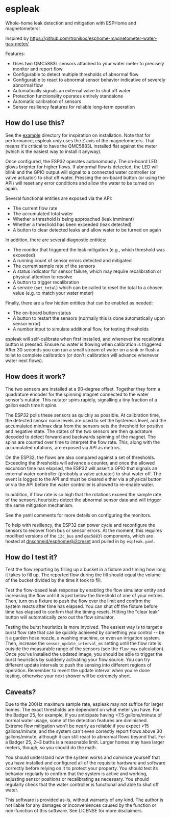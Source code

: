 # espleak

Whole-home leak detection and mitigation with ESPHome and magnetometers!

Inspired by https://github.com/tronikos/esphome-magnetometer-water-gas-meter/

Features:
 * Uses two QMC5883L sensors attached to your water meter to precisely monitor and report flow
 * Configurable to detect multiple thresholds of abnormal flow
 * Configurable to react to abnormal sensor behavior indicative of severely abnormal flow
 * Automatically signals an external valve to shut off water
 * Protection functionality operates entirely standalone
 * Automatic calibration of sensors
 * Sensor resiliency features for reliable long-term operation


## How do I use this?

See the [example](example) directory for inspiration on installation. Note that for performance, espleak *only* uses the
Z axis of the magnetometers.  That means it's critical to have the QMC5883L installed flat against the meter (which is
the easiest way to install it anyway).

Once configured, the ESP32 operates autonomously. The on-board LED glows brighter for higher flows. If abnormal flow is
detected, the LED will blink and the GPIO output will signal to a connected water controller (or valve actuator) to shut
off water. Pressing the on-board button (or using the API) will reset any error conditions and allow the water to be
turned on again.

Several functional entities are exposed via the API:
 * The current flow rate
 * The accumulated total water
 * Whether a threshold is being approached (leak imminent)
 * Whether a threshold has been exceeded (leak detected)
 * A button to clear detected leaks and allow water to be turned on again

In addition, there are several diagnostic entities:
 * The monitor that triggered the leak mitigation (e.g., which threshold was exceeded)
 * A running count of sensor errors detected and mitigated
 * The current sample rate of the sensors
 * A status indicator for sensor failure, which may require recalibration or physical attention to resolve
 * A button to trigger recalibration
 * A service (`set_total`) which can be called to reset the total to a chosen value (e.g. to match your water meter)

Finally, there are a few hidden entities that can be enabled as needed:
 * The on-board button status
 * A button to restart the sensors (normally this is done automatically upon sensor error)
 * A number input to simulate additional flow, for testing thresholds

espleak will self-calibrate when first installed, and whenever the recalibrate button is pressed. Ensure no water is
flowing when calibration is triggered. After 30 seconds you can run a small stream of water on a sink or flush a toilet
to complete calibration (or don't; calibration will advance whenever water next flows).


## How does it work?

The two sensors are installed at a 90-degree offset. Together they form a quadrature encoder for the spinning magnet
connected to the water sensor's nutator.  This nutator spins rapidly, signalling a tiny fraction of a gallon each time
it spins.

The ESP32 polls these sensors as quickly as possible. At calibration time, the detected sensor noise levels are used to
set the hysteresis level, and the accumulated min/max data from the sensors sets the threshold for positive and negative
state. The states of the two sensors are then quadrature decoded to detect forward and backwards spinning of the magnet.
The spins are counted over time to interpret the flow rate. This, along with the accumulated rotations, are exposed via
API as metrics.

On the ESP32, the flows are also compared against a set of thresholds. Exceeding the thresholds will advance a counter,
and once the allowed excursion time has elapsed, the ESP32 will assert a GPIO that signals an external water controller
(probably a valve actuator) to shut water off. The event is logged to the API and must be cleared either via a physical
button or via the API before the water controller is allowed to re-enable water.

In addition, if flow rate is so high that the rotations exceed the sample rate of the sensors, heuristics detect the
abnormal sensor data and will trigger the same mitigation mechanism.

See the yaml comments for more details on configuring the monitors.

To help with resiliency, the ESP32 can power cycle and reconfigure the sensors to recover from bus or sensor errors. At
the moment, this requires modified versions of the `i2c_bus` and `qmc5883l` components, which are hosted at
[dnschneid/esphome@i2creset](https://github.com/dnschneid/esphome/tree/i2creset) and pulled in by `espleak.yaml`.


## How do I test it?

Test the flow reporting by filling up a bucket in a fixture and timing how long it takes to fill up. The reported flow
during the fill should equal the volume of the bucket divided by the time it took to fill.

Test the flow-based leak response by enabling the flow simulator entity and increasing the flow until it is just below
the threshold of one of your entries. Then, turn on a fixture to push the flow over the limit and confirm the system
reacts after time has elapsed. You can shut off the fixture before time has elapsed to confirm that the timing resets.
Hitting the "clear leak" button will automatically zero out the flow simulator.

Testing the burst heuristics is more involved. The easiest way is to target a burst flow rate that can be quickly
achieved by something you control -- be it a garden hose nozzle, a washing machine, or even an irrigation system. Then,
increase the `sensor_update_interval_ms` setting until the flow rate is outside the measurable range of the sensors (see
the `flow_max` calculation). Once you've installed the updated image, you should be able to trigger the burst heuristics
by suddenly activating your flow source. You can try different update intervals to push the sensing into different
regions of operation. Remember to revert the update interval when you're done testing, otherwise your next shower will
be extremely short.


## Caveats?

Due to the 200Hz maximum sample rate, espleak may not suffice for larger homes. The exact thresholds are dependent on
what meter you have. For the Badger 25, for example, if you anticipate having >7.5 gallons/minute of normal water usage,
some of the detection features are diminished. Extreme flow mitigation won't be nearly as reliable if you expect >15
gallons/minute, and the system can't even correctly report flows above 30 gallons/minute, although it can still react to
abnormal flows beyond that. For a Badger 25, 2~3 baths is a reasonable limit. Larger homes may have larger meters,
though, so you should do the math.

You should understand how the system works and convince yourself that you have installed and configured all of the
requisite hardware and software correctly before relying on it to protect your property. You should test its behavior
regularly to confirm that the system is active and working, adjusting sensor positions or recalibrating as necessary.
You should regularly check that the water controller is functional and able to shut off water.

This software is provided as-is, without warranty of any kind. The author is not liable for any damages or inconveniences caused by the function or non-function of this software. See
LICENSE for more disclaimers.
